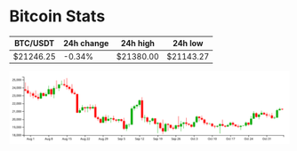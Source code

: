 # Bitcoin Stats

BTC/USDT|24h change|24h high|24h low|
|---|---|---|---|
|$21246.25|-0.34%|$21380.00|$21143.27|

<img src="./chart.svg">
